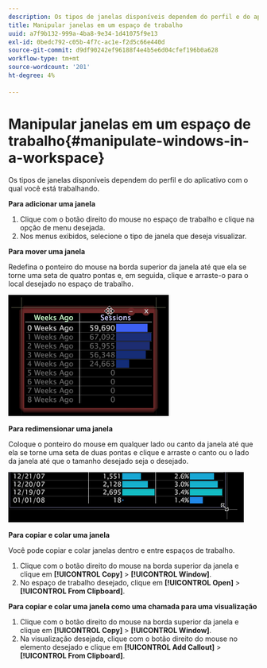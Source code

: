 ```yaml
---
description: Os tipos de janelas disponíveis dependem do perfil e do aplicativo com o qual você está trabalhando.
title: Manipular janelas em um espaço de trabalho
uuid: a7f9b132-999a-4ba8-9e34-1d41075f9e13
exl-id: 0bedc792-c05b-4f7c-ac1e-f2d5c66e440d
source-git-commit: d9df90242ef96188f4e4b5e6d04cfef196b0a628
workflow-type: tm+mt
source-wordcount: '201'
ht-degree: 4%

---
```


# Manipular janelas em um espaço de trabalho{#manipulate-windows-in-a-workspace}

Os tipos de janelas disponíveis dependem do perfil e do aplicativo com o qual você está trabalhando.

**Para adicionar uma janela**

1. Clique com o botão direito do mouse no espaço de trabalho e clique na opção de menu desejada.
1. Nos menus exibidos, selecione o tipo de janela que deseja visualizar.

**Para mover uma janela**

Redefina o ponteiro do mouse na borda superior da janela até que ela se torne uma seta de quatro pontas e, em seguida, clique e arraste-o para o local desejado no espaço de trabalho.

![](assets/vis_moving.png)

**Para redimensionar uma janela**

Coloque o ponteiro do mouse em qualquer lado ou canto da janela até que ela se torne uma seta de duas pontas e clique e arraste o canto ou o lado da janela até que o tamanho desejado seja o desejado.

![](assets/vis_resize.png)

**Para copiar e colar uma janela**

Você pode copiar e colar janelas dentro e entre espaços de trabalho.

1. Clique com o botão direito do mouse na borda superior da janela e clique em **[!UICONTROL Copy]** > **[!UICONTROL Window]**.
1. No espaço de trabalho desejado, clique em **[!UICONTROL Open]** > **[!UICONTROL From Clipboard]**.

**Para copiar e colar uma janela como uma chamada para uma visualização**

1. Clique com o botão direito do mouse na borda superior da janela e clique em **[!UICONTROL Copy]** > **[!UICONTROL Window]**.
1. Na visualização desejada, clique com o botão direito do mouse no elemento desejado e clique em **[!UICONTROL Add Callout]** > **[!UICONTROL From Clipboard]**.
